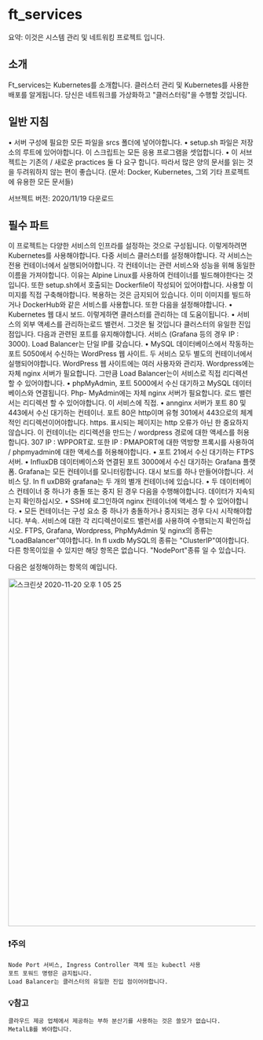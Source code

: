 # ft_services

요약: 이것은 시스템 관리 및 네트워킹 프로젝트 입니다.

## 소개
Ft_services는 Kubernetes를 소개합니다.
클러스터 관리 및 Kubernetes를 사용한 배포를 알게됩니다.
당신은 네트워크를 가상화하고 "클러스터링"을 수행할 것입니다.

## 일반 지침
• 서버 구성에 필요한 모든 파일을 srcs 폴더에 넣어야합니다. 
• setup.sh 파일은 저장소의 루트에 있어야합니다. 이 스크립트는 모든 응용 프로그램을 셋업합니다.
• 이 서브젝트는 기존의 / 새로운 practices 둘 다 요구 합니다.
따라서 많은 양의 문서를 읽는 것을 두려워하지 않는 편이 좋습니다.
(문서: Docker, Kubernetes, 그외 기타 프로젝트에 유용한 모든 문서들)



서브젝트 버전: 2020/11/19 다운로드

## 필수 파트

이 프로젝트는 다양한 서비스의 인프라를 설정하는 것으로 구성됩니다. 이렇게하려면
Kubernetes를 사용해야합니다. 다중 서비스 클러스터를 설정해야합니다.
각 서비스는 전용 컨테이너에서 실행되어야합니다.
각 컨테이너는 관련 서비스와 성능을 위해 동일한 이름을 가져야합니다.
이유는 Alpine Linux를 사용하여 컨테이너를 빌드해야한다는 것입니다.
또한 setup.sh에서 호출되는 Dockerfile이 작성되어 있어야합니다.
사용할 이미지를 직접 구축해야합니다. 복용하는 것은 금지되어 있습니다.
이미 이미지를 빌드하거나 DockerHub와 같은 서비스를 사용합니다.
또한 다음을 설정해야합니다.
• Kubernetes 웹 대시 보드. 이렇게하면 클러스터를 관리하는 데 도움이됩니다.
• 서비스의 외부 액세스를 관리하는로드 밸런서. 그것은 될 것입니다
클러스터의 유일한 진입 점입니다. 다음과 관련된 포트를 유지해야합니다.
서비스 (Grafana 등의 경우 IP : 3000). Load Balancer는 단일 IP를 갖습니다.
• MySQL 데이터베이스에서 작동하는 포트 5050에서 수신하는 WordPress 웹 사이트.
두 서비스 모두 별도의 컨테이너에서 실행되어야합니다. WordPress 웹 사이트에는
여러 사용자와 관리자. Wordpress에는 자체 nginx 서버가 필요합니다. 그만큼
Load Balancer는이 서비스로 직접 리디렉션 할 수 있어야합니다.
• phpMyAdmin, 포트 5000에서 수신 대기하고 MySQL 데이터베이스와 연결됩니다. Php-
MyAdmin에는 자체 nginx 서버가 필요합니다. 로드 밸런서는 리디렉션 할 수 있어야합니다.
이 서비스에 직접.
• annginx 서버가 포트 80 및 443에서 수신 대기하는 컨테이너. 포트 80은
http이며 유형 301에서 443으로의 체계적인 리디렉션이어야합니다.
https.
표시되는 페이지는 http 오류가 아닌 한 중요하지 않습니다.
이 컨테이너는 리디렉션을 만드는 / wordpress 경로에 대한 액세스를 허용합니다. 307
IP : WPPORT로.
또한 IP : PMAPORT에 대한 역방향 프록시를 사용하여 / phpmyadmin에 대한 액세스를 허용해야합니다.
• 포트 21에서 수신 대기하는 FTPS 서버.
• InfluxDB 데이터베이스와 연결된 포트 3000에서 수신 대기하는 Grafana 플랫폼.
Grafana는 모든 컨테이너를 모니터링합니다. 대시 보드를 하나 만들어야합니다.
서비스 당. In ﬂ uxDB와 grafana는 두 개의 별개 컨테이너에 있습니다.
• 두 데이터베이스 컨테이너 중 하나가 충돌 또는 중지 된 경우 다음을 수행해야합니다.
데이터가 지속되는지 확인하십시오.
• SSH에 로그인하여 nginx 컨테이너에 액세스 할 수 있어야합니다.
• 모든 컨테이너는 구성 요소 중 하나가 충돌하거나 중지되는 경우 다시 시작해야합니다.
부속.
서비스에 대한 각 리디렉션이로드 밸런서를 사용하여 수행되는지 확인하십시오. FTPS,
Grafana, Wordpress, PhpMyAdmin 및 nginx의 종류는 "LoadBalancer"여야합니다. In ﬂ uxdb
MySQL의 종류는 "ClusterIP"여야합니다. 다른 항목이있을 수 있지만 해당 항목은 없습니다.
"NodePort"종류 일 수 있습니다.


다음은 설정해야하는 항목의 예입니다.

<img width="708" alt="스크린샷 2020-11-20 오후 1 05 25" src="https://user-images.githubusercontent.com/53321189/99756721-1a537100-2b31-11eb-94a1-0cec379337bd.png">



### ❗주의

~~~
Node Port 서비스, Ingress Controller 객체 또는 kubectl 사용
포트 포워드 명령은 금지됩니다.
Load Balancer는 클러스터의 유일한 진입 점이어야합니다.
~~~

### 💡참고

~~~
클라우드 제공 업체에서 제공하는 부하 분산기를 사용하는 것은 쓸모가 없습니다.
MetalLB를 봐야합니다.
~~~
